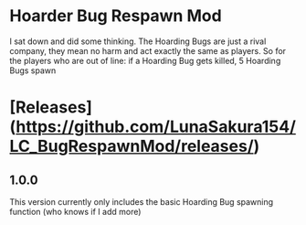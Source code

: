 # Hoarder Bug Respawn Mod
I sat down and did some thinking. The Hoarding Bugs are just a rival company, they mean no harm and act exactly the same as players.
So for the players who are out of line: if a Hoarding Bug gets killed, 5 Hoarding Bugs spawn

# [Releases] (https://github.com/LunaSakura154/LC_BugRespawnMod/releases/)

## 1.0.0
This version currently only includes the basic Hoarding Bug spawning function (who knows if I add more)
